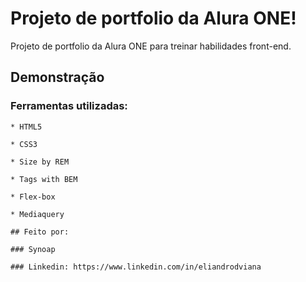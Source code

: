 
# Projeto de portfolio da Alura ONE!

Projeto de portfolio da Alura ONE para treinar habilidades front-end.
## Demonstração

### Ferramentas utilizadas:

```
* HTML5

* CSS3

* Size by REM

* Tags with BEM

* Flex-box

* Mediaquery

## Feito por:

### Synoap

### Linkedin: https://www.linkedin.com/in/eliandrodviana

```
